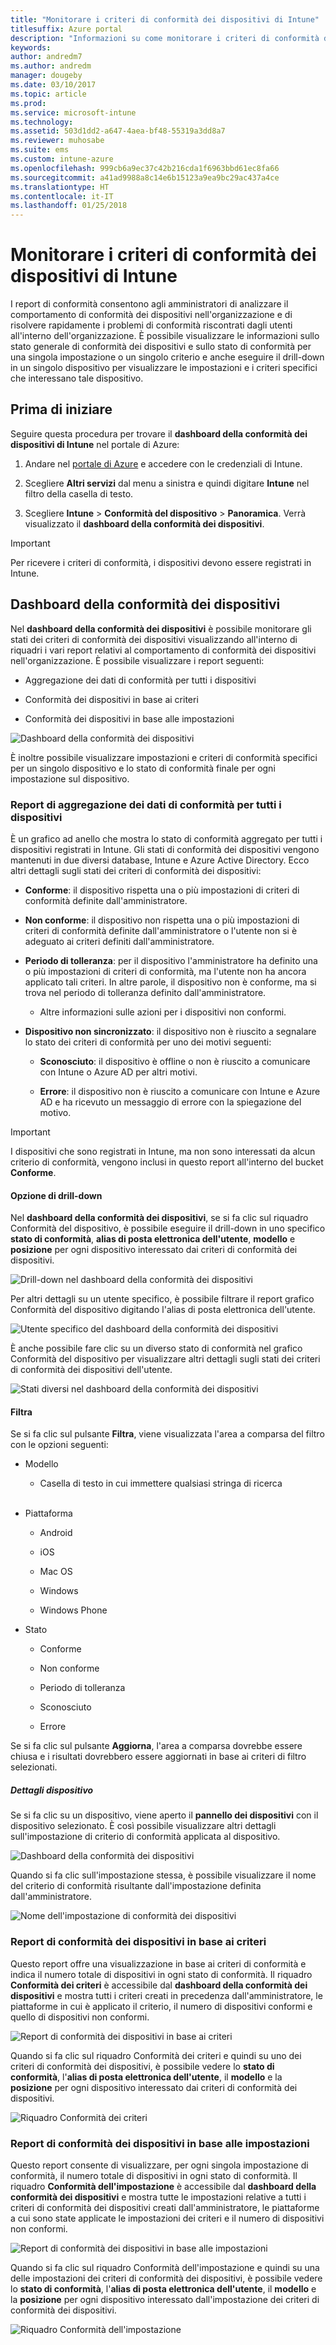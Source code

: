 ```yaml
---
title: "Monitorare i criteri di conformità dei dispositivi di Intune"
titlesuffix: Azure portal
description: "Informazioni su come monitorare i criteri di conformità dei dispositivi.\""
keywords: 
author: andredm7
ms.author: andredm
manager: dougeby
ms.date: 03/10/2017
ms.topic: article
ms.prod: 
ms.service: microsoft-intune
ms.technology: 
ms.assetid: 503d1dd2-a647-4aea-bf48-55319a3dd8a7
ms.reviewer: muhosabe
ms.suite: ems
ms.custom: intune-azure
ms.openlocfilehash: 999cb6a9ec37c42b216cda1f6963bbd61ec8fa66
ms.sourcegitcommit: a41ad9988a8c14e6b15123a9ea9bc29ac437a4ce
ms.translationtype: HT
ms.contentlocale: it-IT
ms.lasthandoff: 01/25/2018
---
```

# <a name="monitor-intune-device-compliance-policies"></a>Monitorare i criteri di conformità dei dispositivi di Intune

I report di conformità consentono agli amministratori di analizzare il comportamento di conformità dei dispositivi nell'organizzazione e di risolvere rapidamente i problemi di conformità riscontrati dagli utenti all'interno dell'organizzazione. È possibile visualizzare le informazioni sullo stato generale di conformità dei dispositivi e sullo stato di conformità per una singola impostazione o un singolo criterio e anche eseguire il drill-down in un singolo dispositivo per visualizzare le impostazioni e i criteri specifici che interessano tale dispositivo.

## <a name="before-you-begin"></a>Prima di iniziare

Seguire questa procedura per trovare il **dashboard della conformità dei dispositivi di Intune** nel portale di Azure:

1.  Andare nel [portale di Azure](https://portal.azure.com) e accedere con le credenziali di Intune.

2.  Scegliere **Altri servizi** dal menu a sinistra e quindi digitare **Intune** nel filtro della casella di testo.

3.  Scegliere **Intune** &gt; **Conformità del dispositivo** &gt; **Panoramica**. Verrà visualizzato il **dashboard della conformità dei dispositivi**.

> [!IMPORTANT] 
> Per ricevere i criteri di conformità, i dispositivi devono essere registrati in Intune.

## <a name="device-compliance-dashboard"></a>Dashboard della conformità dei dispositivi

Nel **dashboard della conformità dei dispositivi** è possibile monitorare gli stati dei criteri di conformità dei dispositivi visualizzando all'interno di riquadri i vari report relativi al comportamento di conformità dei dispositivi nell'organizzazione. È possibile visualizzare i report seguenti:

-   Aggregazione dei dati di conformità per tutti i dispositivi

-   Conformità dei dispositivi in base ai criteri

-   Conformità dei dispositivi in base alle impostazioni

![Dashboard della conformità dei dispositivi](./media/idc-1.png)

È inoltre possibile visualizzare impostazioni e criteri di conformità specifici per un singolo dispositivo e lo stato di conformità finale per ogni impostazione sul dispositivo.

### <a name="overall-device-compliance-aggregate-report"></a>Report di aggregazione dei dati di conformità per tutti i dispositivi

È un grafico ad anello che mostra lo stato di conformità aggregato per tutti i dispositivi registrati in Intune. Gli stati di conformità dei dispositivi vengono mantenuti in due diversi database, Intune e Azure Active Directory. Ecco altri dettagli sugli stati dei criteri di conformità dei dispositivi:

-   **Conforme**: il dispositivo rispetta una o più impostazioni di criteri di conformità definite dall'amministratore.

-   **Non conforme**: il dispositivo non rispetta una o più impostazioni di criteri di conformità definite dall'amministratore o l'utente non si è adeguato ai criteri definiti dall'amministratore.

-   **Periodo di tolleranza**: per il dispositivo l'amministratore ha definito una o più impostazioni di criteri di conformità, ma l'utente non ha ancora applicato tali criteri. In altre parole, il dispositivo non è conforme, ma si trova nel periodo di tolleranza definito dall'amministratore.

    -   Altre informazioni sulle azioni per i dispositivi non conformi.

-   **Dispositivo non sincronizzato**: il dispositivo non è riuscito a segnalare lo stato dei criteri di conformità per uno dei motivi seguenti:

    -   **Sconosciuto**: il dispositivo è offline o non è riuscito a comunicare con Intune o Azure AD per altri motivi.

    -   **Errore**: il dispositivo non è riuscito a comunicare con Intune e Azure AD e ha ricevuto un messaggio di errore con la spiegazione del motivo.

> [!IMPORTANT] 
> I dispositivi che sono registrati in Intune, ma non sono interessati da alcun criterio di conformità, vengono inclusi in questo report all'interno del bucket **Conforme**.

#### <a name="drill-down-option"></a>Opzione di drill-down

Nel **dashboard della conformità dei dispositivi**, se si fa clic sul riquadro Conformità del dispositivo, è possibile eseguire il drill-down in uno specifico **stato di conformità**, **alias di posta elettronica dell'utente**, **modello** e **posizione** per ogni dispositivo interessato dai criteri di conformità dei dispositivi.

![Drill-down nel dashboard della conformità dei dispositivi](./media/idc-2.png)

Per altri dettagli su un utente specifico, è possibile filtrare il report grafico Conformità del dispositivo digitando l'alias di posta elettronica dell'utente.

![Utente specifico del dashboard della conformità dei dispositivi](./media/idc-3.png)

È anche possibile fare clic su un diverso stato di conformità nel grafico Conformità del dispositivo per visualizzare altri dettagli sugli stati dei criteri di conformità dei dispositivi dell'utente.

![Stati diversi nel dashboard della conformità dei dispositivi](./media/idc-4.png)

#### <a name="filter"></a>Filtra

Se si fa clic sul pulsante **Filtra**, viene visualizzata l'area a comparsa del filtro con le opzioni seguenti:

-   Modello

    -   Casella di testo in cui immettere qualsiasi stringa di ricerca
<br></br>
-   Piattaforma

    -   Android

    -   iOS

    -   Mac OS

    -   Windows

    -   Windows Phone

-   Stato

    -   Conforme

    -   Non conforme

    -   Periodo di tolleranza

    -   Sconosciuto

    -   Errore

Se si fa clic sul pulsante **Aggiorna**, l'area a comparsa dovrebbe essere chiusa e i risultati dovrebbero essere aggiornati in base ai criteri di filtro selezionati.

##### <a name="device-details"></a>Dettagli dispositivo

Se si fa clic su un dispositivo, viene aperto il **pannello dei dispositivi** con il dispositivo selezionato. È così possibile visualizzare altri dettagli sull'impostazione di criterio di conformità applicata al dispositivo.

![Dashboard della conformità dei dispositivi](./media/idc-6.png)

Quando si fa clic sull'impostazione stessa, è possibile visualizzare il nome del criterio di conformità risultante dall'impostazione definita dall'amministratore.

![Nome dell'impostazione di conformità dei dispositivi](./media/idc-7.png)

### <a name="per-policy-device-compliance-report"></a>Report di conformità dei dispositivi in base ai criteri

Questo report offre una visualizzazione in base ai criteri di conformità e indica il numero totale di dispositivi in ogni stato di conformità. Il riquadro **Conformità dei criteri** è accessibile dal **dashboard della conformità dei dispositivi** e mostra tutti i criteri creati in precedenza dall'amministratore, le piattaforme in cui è applicato il criterio, il numero di dispositivi conformi e quello di dispositivi non conformi.

![Report di conformità dei dispositivi in base ai criteri](./media/idc-8.png)

Quando si fa clic sul riquadro Conformità dei criteri e quindi su uno dei criteri di conformità dei dispositivi, è possibile vedere lo **stato di conformità**, l'**alias di posta elettronica dell'utente**, il **modello** e la **posizione** per ogni dispositivo interessato dai criteri di conformità dei dispositivi.

![Riquadro Conformità dei criteri](./media/idc-9.png)

### <a name="per-setting-device-compliance-report"></a>Report di conformità dei dispositivi in base alle impostazioni

Questo report consente di visualizzare, per ogni singola impostazione di conformità, il numero totale di dispositivi in ogni stato di conformità. Il riquadro **Conformità dell'impostazione** è accessibile dal **dashboard della conformità dei dispositivi** e mostra tutte le impostazioni relative a tutti i criteri di conformità dei dispositivi creati dall'amministratore, le piattaforme a cui sono state applicate le impostazioni dei criteri e il numero di dispositivi non conformi.

![Report di conformità dei dispositivi in base alle impostazioni](./media/idc-10.png)

Quando si fa clic sul riquadro Conformità dell'impostazione e quindi su una delle impostazioni dei criteri di conformità dei dispositivi, è possibile vedere lo **stato di conformità**, l'**alias di posta elettronica dell'utente**, il **modello** e la **posizione** per ogni dispositivo interessato dall'impostazione dei criteri di conformità dei dispositivi.

![Riquadro Conformità dell'impostazione](./media/idc-11.png)

